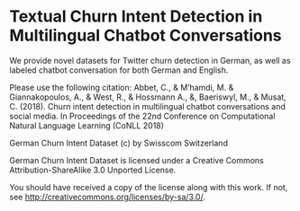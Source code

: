 # Textual Churn Intent Detection in Multilingual Chatbot Conversations

We provide novel datasets for Twitter churn detection in German, as well as labeled chatbot conversation for both German and English.



Please use the following citation:
Abbet, C., & M’hamdi, M. & Giannakopoulos, A., & West, R., & Hossmann A., &, Baeriswyl, M., & Musat, C. (2018). Churn intent detection in multilingual chatbot conversations and social media. In Proceedings of the 22nd Conference on Computational Natural Language Learning (CoNLL 2018)


German Churn Intent Dataset (c) by Swisscom Switzerland


German Churn Intent Dataset is licensed under a
Creative Commons Attribution-ShareAlike 3.0 Unported License.

You should have received a copy of the license along with this
work.  If not, see <http://creativecommons.org/licenses/by-sa/3.0/>.

